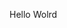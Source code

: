 Hello Wolrd





















































































































































































































































































































































































































































































































































































































































































































































































































































































































































































































































































































































































































































































































































































































































































































































































































































































































































































































































































































































































































































































































































































































































































































































































































































































































































































































































































































































































































































































































































































































































































































































































































































































































































































































































































































































































































































































































































































































































































































































































































































































































































































































































































































































































































































































































































































































































































































































































































































































































































































































































































































































































































































































































































































































































































































































































































